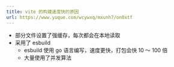 ```yaml
---
title: vite 的构建速度快的原因
url: https://www.yuque.com/wcywxq/mxunh7/on0xtf
---
```


- 部分文件设置了强缓存，每次都会在本地读取
- 采用了 esbuild
  - esbuild 使用 go 语言编写，速度更快，打包会快 10 ～ 100 倍
  - 大量使用了并发算法
